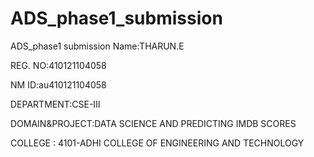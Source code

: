 # ADS_phase1_submission
ADS_phase1 submission
Name:THARUN.E<br>

REG. NO:410121104058

NM ID:au410121104058

DEPARTMENT:CSE-III

DOMAIN&PROJECT:DATA SCIENCE AND PREDICTING IMDB SCORES

COLLEGE : 4101-ADHI COLLEGE OF ENGINEERING AND TECHNOLOGY
